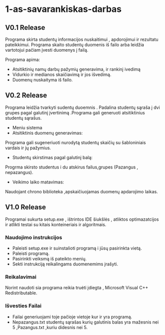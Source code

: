# 1-as-savarankiskas-darbas

## V0.1 Release

Programa skirta studentų informacijos nuskaitimui , apdorojimui ir rezultatu pateikkimui. Programa skaito studentų duomenis iš failo arba leidžia vartotojui pačiam įvesti duomenys į failą.

Programa apima:
- Atsitiktinių namų darbų pažymių generavima, ir rankinį ivedimą
- Vidurkio ir medianos skaičiavimą ir jos išvedimą.
- Duomenų nuskaityma iš failo.

## V0.2 Release

Programa leidžia tvarkyti sudentų duoemnis . Padalina studentų sąraša į dvi grupes pagal galutinį įvertinimą .Programa gali generuoti atsitiktinius studentų sąrašus.

- Meniu sistema
- Atsitiktinis duomenų generavimas:
  
Programa gali sugeneriuoti nurodytą studentų skaičių su šabloniniais vardais ir jų pažymius.

- Studentų skirstimas pagal galutinį balą:

Progrma skirsto studentus i du atskirus failus,grupes (Pazangus , nepazangus).

- Veikimo laiko matavimas:

Naudojant chrono biblioteka ,apskaičiuojamas duomenų apdarojimo laikas.

## V1.0 Release

Programai sukurta setup.exe , ištrintos IDE šiukšlės , atliktos optimazatcijos ir atlikti testai su kitais konteineriais ir algoritmais.

### Naudojimo instrukcijos

- Paleisti setup.exe ir suinstalioti programą i jūsų pasirinkta vietą.
- Paleisti programą.
- Pasirinkti veiksmą iš pateikto menių.
- Sekti instrukciją reikalingams duomenemims įrašyti.

### Reikalavimai

 Norint naudoti sia programa reikia truėti įdiegta , Microsoft Visual C++ Redistributable.

### Išvesties Failai

- Failai generiuojami toje pačioje vietoje kur ir yra programą.
- Nepazangus.txt studentų sąrašas kurių galutinis balas yra mažesnis nei 5 ,Pazangus.txt ,kuriu didesnis nei 5.
